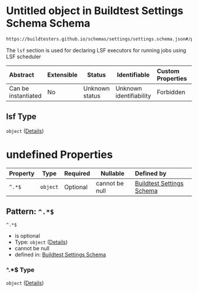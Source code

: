 # Untitled object in Buildtest Settings Schema Schema

```txt
https://buildtesters.github.io/schemas/settings/settings.schema.json#/properties/executors/properties/lsf
```

The `lsf` section is used for declaring LSF executors for running jobs using LSF scheduler


| Abstract            | Extensible | Status         | Identifiable            | Custom Properties | Additional Properties | Access Restrictions | Defined In                                                                      |
| :------------------ | ---------- | -------------- | ----------------------- | :---------------- | --------------------- | ------------------- | ------------------------------------------------------------------------------- |
| Can be instantiated | No         | Unknown status | Unknown identifiability | Forbidden         | Allowed               | none                | [settings.schema.json\*](../../out/settings.schema.json "open original schema") |

## lsf Type

`object` ([Details](settings-properties-executors-properties-lsf.md))

# undefined Properties

| Property | Type     | Required | Nullable       | Defined by                                                                                                                                                                                        |
| :------- | -------- | -------- | -------------- | :------------------------------------------------------------------------------------------------------------------------------------------------------------------------------------------------ |
| `^.*$`   | `object` | Optional | cannot be null | [Buildtest Settings Schema](settings-definitions-lsf.md "https&#x3A;//buildtesters.github.io/schemas/settings/settings.schema.json#/properties/executors/properties/lsf/patternProperties/^.\*$") |

## Pattern: `^.*$`




`^.*$`

-   is optional
-   Type: `object` ([Details](settings-definitions-lsf.md))
-   cannot be null
-   defined in: [Buildtest Settings Schema](settings-definitions-lsf.md "https&#x3A;//buildtesters.github.io/schemas/settings/settings.schema.json#/properties/executors/properties/lsf/patternProperties/^.\*$")

### ^.\*$ Type

`object` ([Details](settings-definitions-lsf.md))
